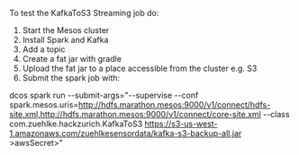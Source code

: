 To test the KafkaToS3 Streaming job do:

1. Start the Mesos cluster
2. Install Spark and Kafka
3. Add a topic
4. Create a fat jar with gradle
5. Upload the fat jar to a place accessible from the cluster e.g. S3
6. Submit the spark job with:

dcos spark run --submit-args="--supervise --conf spark.mesos.uris=http://hdfs.marathon.mesos:9000/v1/connect/hdfs-site.xml,http://hdfs.marathon.mesos:9000/v1/connect/core-site.xml --class com.zuehlke.hackzurich.KafkaToS3 https://s3-us-west-1.amazonaws.com/zuehlkesensordata/kafka-s3-backup-all.jar <kafkaBrokerInclPort> <topicName> <bucketName> <awsId> >awsSecret>"
